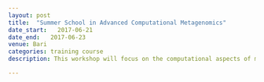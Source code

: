 ```yaml
---
layout: post
title:  "Summer School in Advanced Computational Metagenomics"
date_start:   2017-06-21
date_end:   2017-06-23
venue: Bari
categories: training course
description: This workshop will focus on the computational aspects of metagenomics analysis including reference databases, software and data retrieval and submission. The investigation of microbial communities will be discussed with an overview on real projects cases, both in ecological, clinical and nutrition fields. During the practical sessions students will experience how to analyze meta-barcoding and shotgun data from Next Generation Sequencing  and to perform statistical inference on them.

---
```




